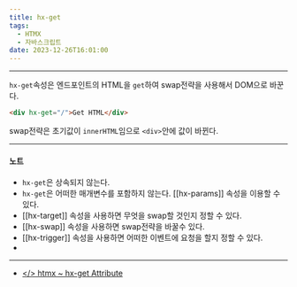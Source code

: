 ```yaml
---
title: hx-get
tags:
  - HTMX
  - 자바스크립트
date: 2023-12-26T16:01:00
---
```

---

`hx-get`속성은 엔드포인트의 HTML을 `get`하여 swap전략을 사용해서 DOM으로 바꾼다.

```html
<div hx-get="/">Get HTML</div>
```

swap전략은 초기값이 `innerHTML`임으로 `<div>`안에 값이 바뀐다.

---

#### 노트

- `hx-get`은 상속되지 않는다.
- `hx-get`은 어떠한 매개변수를 포함하지 않는다. [[hx-params]] 속성을 이용할 수 있다.
- [[hx-target]] 속성을 사용하면 무엇을 swap할 것인지 정할 수 있다.
- [[hx-swap]] 속성을 사용하면 swap전략을 바꿀수 있다.
- [[hx-trigger]] 속성을 사용하면 어떠한 이벤트에 요청을 할지 정할 수 있다.
- 

---

- [</> htmx ~ hx-get Attribute](https://htmx.org/attributes/hx-get/)
